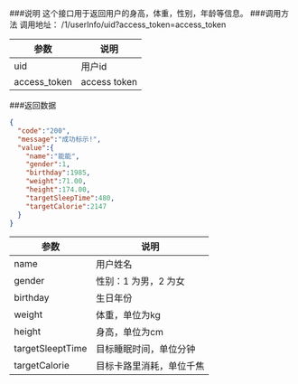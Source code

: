 ###说明
这个接口用于返回用户的身高，体重，性别，年龄等信息。
###调用方法
调用地址： /1/userInfo/uid?access_token=access_token

参数|说明
---|---
uid|用户id
access_token| access token

###返回数据

```json
{
  "code":"200",
  "message":"成功标示!",
  "value":{
    "name":"能能",
    "gender":1,
    "birthday":1985,
    "weight":71.00,
    "height":174.00,
    "targetSleepTime":480,
    "targetCalorie":2147
  }
}
```

参数|说明
---|---
name|用户姓名
gender|性别：1 为男，2 为女
birthday|生日年份
weight|体重，单位为kg
height|身高，单位为cm
targetSleeptTime|目标睡眠时间，单位分钟
targetCalorie|目标卡路里消耗，单位千焦
